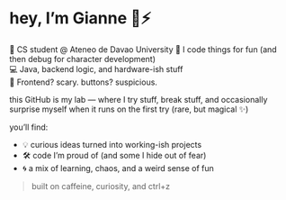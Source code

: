 # hey, I’m Gianne 🧠⚡

🐛 CS student @ Ateneo de Davao University 
🧪 I code things for fun (and then debug for character development)  
💻 Java, backend logic, and hardware-ish stuff  
🚫 Frontend? scary. buttons? suspicious.

this GitHub is my lab — where I try stuff, break stuff, and occasionally surprise myself when it runs on the first try (rare, but magical ✨)

you’ll find:
- 💡 curious ideas turned into working-ish projects
- 🛠️ code I’m proud of (and some I hide out of fear)
- 🌀 a mix of learning, chaos, and a weird sense of fun

> built on caffeine, curiosity, and ctrl+z
